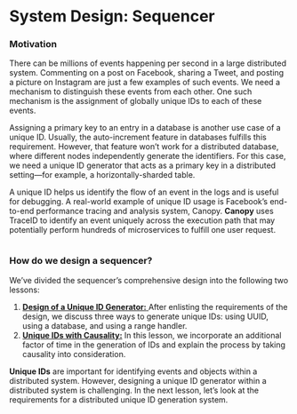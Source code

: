 # System Design: Sequencer

### Motivation <a href="#motivation-0" id="motivation-0"></a>

There can be millions of events happening per second in a large distributed system. Commenting on a post on Facebook, sharing a Tweet, and posting a picture on Instagram are just a few examples of such events. We need a mechanism to distinguish these events from each other. One such mechanism is the assignment of globally unique IDs to each of these events.

Assigning a primary key to an entry in a database is another use case of a unique ID. Usually, the auto-increment feature in databases fulfills this requirement. However, that feature won’t work for a distributed database, where different nodes independently generate the identifiers. For this case, we need a unique ID generator that acts as a primary key in a distributed setting—for example, a horizontally-sharded table.

A unique ID helps us identify the flow of an event in the logs and is useful for debugging. A real-world example of unique ID usage is Facebook’s end-to-end performance tracing and analysis system, Canopy. **Canopy** uses TraceID to identify an event uniquely across the execution path that may potentially perform hundreds of microservices to fulfill one user request.

<figure><img src="https://kuweiguge.github.io/Grokking-Modern-System-Design-Interview-Gitbook/assets/Screenshot 2023-09-02 at 2.42.21 AM.png" alt=""><figcaption></figcaption></figure>

### How do we design a sequencer? <a href="#how-do-we-design-a-sequencer-0" id="how-do-we-design-a-sequencer-0"></a>

We’ve divided the sequencer’s comprehensive design into the following two lessons:

1. [**Design of a Unique ID Generator:** ](design-of-a-unique-id-generator.md)After enlisting the requirements of the design, we discuss three ways to generate unique IDs: using UUID, using a database, and using a range handler.
2. [**Unique IDs with Causality:**](unique-ids-with-causality.md) In this lesson, we incorporate an additional factor of time in the generation of IDs and explain the process by taking causality into consideration.

**Unique IDs** are important for identifying events and objects within a distributed system. However, designing a unique ID generator within a distributed system is challenging. In the next lesson, let’s look at the requirements for a distributed unique ID generation system.
